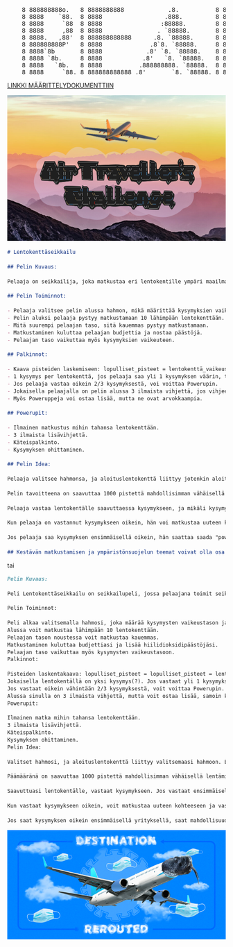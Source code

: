 <pre>                                                                  ____             
    8 888888888o.   8 8888888888            .8.          8 888888888o.                        ,8.       ,8.          8 8888888888   
    8 8888    `88.  8 8888                 .888.         8 8888    `^888.                    ,888.     ,888.         8 8888         
    8 8888     `88  8 8888                :88888.        8 8888        `88.                 .`8888.   .`8888.        8 8888         
    8 8888     ,88  8 8888               . `88888.       8 8888         `88                ,8.`8888. ,8.`8888.       8 8888         
    8 8888.   ,88'  8 888888888888      .8. `88888.      8 8888          88               ,8'8.`8888,8^8.`8888.      8 888888888888 
    8 888888888P'   8 8888             .8`8. `88888.     8 8888          88              ,8' `8.`8888' `8.`8888.     8 8888         
    8 8888`8b       8 8888            .8' `8. `88888.    8 8888         ,88             ,8'   `8.`88'   `8.`8888.    8 8888         
    8 8888 `8b.     8 8888           .8'   `8. `88888.   8 8888        ,88'            ,8'     `8.`'     `8.`8888.   8 8888         
    8 8888   `8b.   8 8888          .888888888. `88888.  8 8888    ,o88P'             ,8'       `8        `8.`8888.  8 8888         
    8 8888     `88. 8 888888888888 .8'       `8. `88888. 8 888888888P'               ,8'         `         `8.`8888. 8 888888888888  
</pre>

<a href="https://docs.google.com/document/d/1S8WWbmltN4jDnygLBXsgCFfJzgW93RzI8U38FrUqCWk/edit">LINKKI MÄÄRITTELYDOKUMENTTIIN</a>

![alt text](https://raw.githubusercontent.com/Konsta00/Air-Travellers-Challenge/main/images/LOGO.png)                      

```markdown
# Lentokenttäseikkailu

## Pelin Kuvaus:

Pelaaja on seikkailija, joka matkustaa eri lentokentille ympäri maailmaa. Pelaaja ratkaisee ohjelmointi kysymyksiä, jolla ansaitsee €-budjettia, samalla pelaaja voi löytää poweruppeja ja oppia samalla lentokenttien historiasta ja kulttuurista.

## Pelin Toiminnot:

- Pelaaja valitsee pelin alussa hahmon, mikä määrittää kysymyksien vaikeuden ja aloituspaikan maailmassa.
- Pelin aluksi pelaaja pystyy matkustamaan 10 lähimpään lentokenttään.
- Mitä suurempi pelaajan taso, sitä kauemmas pystyy matkustamaan.
- Matkustaminen kuluttaa pelaajan budjettia ja nostaa päästöjä.
- Pelaajan taso vaikuttaa myös kysymyksien vaikeuteen.

## Palkinnot:

- Kaava pisteiden laskemiseen: lopulliset_pisteet = lentokenttä_vaikeustaso * pisteet_kysymyksestä.
- 1 kysymys per lentokenttä, jos pelaaja saa yli 1 kysymyksen väärin, tulee miinuspisteitä.
- Jos pelaaja vastaa oikein 2/3 kysymyksestä, voi voittaa Powerupin.
- Jokaisella pelaajalla on pelin alussa 3 ilmaista vihjettä, jos vihjeet loppuvat, niitä pystyy ostamaan lisää.
- Myös Poweruppeja voi ostaa lisää, mutta ne ovat arvokkaampia.

## Powerupit:

- Ilmainen matkustus mihin tahansa lentokenttään.
- 3 ilmaista lisävihjettä.
- Käteispalkinto.
- Kysymyksen ohittaminen.

## Pelin Idea:

Pelaaja valitsee hahmonsa, ja aloituslentokenttä liittyy jotenkin aloitushahmoon. Esimerkiksi hahmon valinta: Donald Trump, jolloin aloituspaikkana olisi Yhdysvallat (Lentokenttä siellä).

Pelin tavoitteena on saavuttaa 1000 pistettä mahdollisimman vähäisellä lentämisellä.

Pelaaja vastaa lentokentälle saavuttaessa kysymykseen, ja mikäli kysymyksen saa ensimmäisellä vastauksella oikein, pelaaja saa +100 pistettä. Mikäli vastaa yrityksellä oikein, saa +70 pistettä, ja kolmannella yrityksellä +50 pistettä.

Kun pelaaja on vastannut kysymykseen oikein, hän voi matkustaa uuteen kohteeseen. Täällä taas vastaa kysymykseen.

Jos pelaaja saa kysymyksen ensimmäisellä oikein, hän saattaa saada "power upin", jolla voi "skipata" kysymyksen jollakin kentällä ja saada suoraan 100 pistettä.

## Kestävän matkustamisen ja ympäristönsuojelun teemat voivat olla osa seikkailua, esimerkiksi auttamalla paikallista ympäristöä.

```

tai
 

```markdown 
Pelin Kuvaus:

Peli Lentokenttäseikkailu on seikkailupeli, jossa pelaajana toimit seikkailijana, joka matkustaa eri lentokentille ympäri maailmaa. Pelaajana sinun tehtäväsi on ratkaista ohjelmointikysymyksiä, ansaita euroja (€) budjettiisi sekä löytää erityisiä voimapäivityksiä. Samalla saat oppia lentokenttien historiasta ja kulttuurista.

Pelin Toiminnot:

Peli alkaa valitsemalla hahmosi, joka määrää kysymysten vaikeustason ja aloituspaikan maailmassa.
Alussa voit matkustaa lähimpään 10 lentokenttään.
Pelaajan tason noustessa voit matkustaa kauemmas.
Matkustaminen kuluttaa budjettiasi ja lisää hiilidioksidipäästöjäsi.
Pelaajan taso vaikuttaa myös kysymysten vaikeustasoon.
Palkinnot:

Pisteiden laskentakaava: lopulliset_pisteet = lopulliset_pisteet = lentokenttä_vaikeustaso * pisteet_kysymyksestä.
Jokaisella lentokentällä on yksi kysymys(?). Jos vastaat yli 1 kysymykseen väärin, menetät pisteitä.
Jos vastaat oikein vähintään 2/3 kysymyksestä, voit voittaa Powerupin.
Alussa sinulla on 3 ilmaista vihjettä, mutta voit ostaa lisää, samoin kuin Poweruppeja, jotka ovat arvokkaampia.
Powerupit:

Ilmainen matka mihin tahansa lentokenttään.
3 ilmaista lisävihjettä.
Käteispalkinto.
Kysymyksen ohittaminen.
Pelin Idea:

Valitset hahmosi, ja aloituslentokenttä liittyy valitsemaasi hahmoon. Esimerkiksi, jos valitset hahmoksi Donald Trumpin, aloitat Yhdysvalloista.

Päämääränä on saavuttaa 1000 pistettä mahdollisimman vähäisellä lentämisellä.

Saavuttuasi lentokentälle, vastaat kysymykseen. Jos vastaat ensimmäisellä yrityksellä oikein, saat +100 pistettä. Toisella yrityksellä saat +70 pistettä, ja kolmannella yrityksellä saat +50 pistettä.

Kun vastaat kysymykseen oikein, voit matkustaa uuteen kohteeseen ja vastata uuteen kysymykseen.

Jos saat kysymyksen oikein ensimmäisellä yrityksellä, saat mahdollisuuden voittaa "power upin", jolla voit ohittaa kysymyksen jossakin kentässä ja saada suoraan 100 pistettä.

```

![alt text](https://github.com/Konsta00/Air-Travellers-Challenge/blob/main/images/BANNER_X_SNAKE.png)                                                                                                                              
                                                                                                                              
